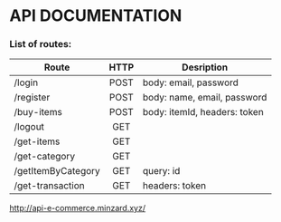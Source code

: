 # API DOCUMENTATION

### List of routes:

| Route                 |  HTTP  | Desription                   |
| --------------------- |:------:| ---------------------------- |
| /login                | POST   | body: email, password        |
| /register             | POST   | body: name, email, password  |
| /buy-items            | POST   | body: itemId, headers: token |
| /logout               | GET    |                              |
| /get-items            | GET    |                              |
| /get-category         | GET    |                              |
| /getItemByCategory    | GET    | query: id                    |
| /get-transaction      | GET    | headers: token               |


http://api-e-commerce.minzard.xyz/